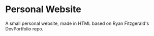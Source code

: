 # Personal Website

A small personal website, made in HTML based on Ryan Fitzgerald's DevPortfolio repo.